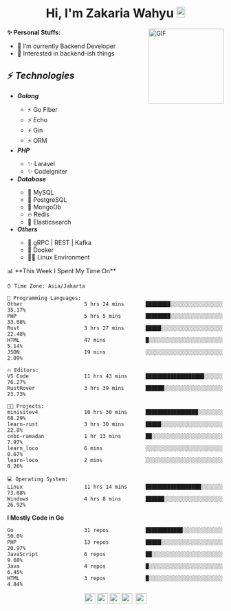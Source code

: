 <h1 align="center">Hi, I'm Zakaria Wahyu <img src="https://github.com/TheDudeThatCode/TheDudeThatCode/blob/master/Assets/Hi.gif" width="20px" height="25px"></h1>

<img align="right" alt="GIF" height="175px" src="https://www.nayakapratama.co.id/wp-content/uploads/2019/07/Website-Maintenance.gif" />

**✨ Personal Stuffs:**
- 🔭 I’m currently Backend Developer
- 🌱 Interested in backend-ish things

<h2>⚡ <i>Technologies</i></h2>
<ul>
<li><strong><i>Golang</i></strong></li>
  <ul>
    <li>⚡ Go Fiber</li>
    <li>⚡ Echo</li>
    <li>⚡ Gin</li>
    <li>⚡ ORM</li>
  </ul>
<li><strong><i>PHP</i></strong></li>
  <ul>
    <li>✨ Laravel</li>
    <li>✨ Codeigniter</li>
  </ul>
<li><strong><i>Database</i></strong></li>
  <ul>
    <li>🐬 MySQL</li>
    <li>🐘 PostgreSQL</li>
    <li>🍃 MongoDb</li>
    <li>🔥 Redis</li>
    <li>🔎 Elasticsearch</li>
  </ul>
  <li><strong><i>Others</i></strong></li>
  <ul>
    <li>💫 gRPC | REST | Kafka</li>
    <li>🐳 Docker</li>
    <li>👨‍💻 Linux Environment</li>
  </ul>
</ul>
<!--START_SECTION:waka-->
📊 **This Week I Spent My Time On** 

```text
⌚︎ Time Zone: Asia/Jakarta

💬 Programming Languages: 
Other                    5 hrs 24 mins       ████████░░░░░░░░░░░░░░░░░   35.17% 
PHP                      5 hrs 5 mins        ████████░░░░░░░░░░░░░░░░░   33.08% 
Rust                     3 hrs 27 mins       █████░░░░░░░░░░░░░░░░░░░░   22.48% 
HTML                     47 mins             █░░░░░░░░░░░░░░░░░░░░░░░░   5.14% 
JSON                     19 mins             ░░░░░░░░░░░░░░░░░░░░░░░░░   2.09%

🔥 Editors: 
VS Code                  11 hrs 43 mins      ███████████████████░░░░░░   76.27% 
RustRover                3 hrs 39 mins       ██████░░░░░░░░░░░░░░░░░░░   23.73%

🐱‍💻 Projects: 
minisitev4               10 hrs 30 mins      █████████████████░░░░░░░░   68.29% 
learn-rust               3 hrs 30 mins       █████░░░░░░░░░░░░░░░░░░░░   22.8% 
cnbc-ramadan             1 hr 13 mins        ██░░░░░░░░░░░░░░░░░░░░░░░   7.97% 
learn_loco               6 mins              ░░░░░░░░░░░░░░░░░░░░░░░░░   0.67% 
learn-loco               2 mins              ░░░░░░░░░░░░░░░░░░░░░░░░░   0.26%

💻 Operating System: 
Linux                    11 hrs 14 mins      ██████████████████░░░░░░░   73.08% 
Windows                  4 hrs 8 mins        ██████░░░░░░░░░░░░░░░░░░░   26.92%

```

**I Mostly Code in Go** 

```text
Go                       31 repos            ████████████░░░░░░░░░░░░░   50.0% 
PHP                      13 repos            █████░░░░░░░░░░░░░░░░░░░░   20.97% 
JavaScript               6 repos             ██░░░░░░░░░░░░░░░░░░░░░░░   9.68% 
Java                     4 repos             █░░░░░░░░░░░░░░░░░░░░░░░░   6.45% 
HTML                     3 repos             █░░░░░░░░░░░░░░░░░░░░░░░░   4.84%

```



<!--END_SECTION:waka-->

<p align="center">
<a href="https://www.linkedin.com/in/zakariawahyu" target="_blank"><img src="https://img.shields.io/badge/linkedin-%230077B5.svg?&style=for-the-badge&logo=linkedin&logoColor=white" height=25></a>
<a href="https://medium.com/@zakariawahyu" target="_blank"><img src="https://img.shields.io/badge/Medium-12100E?style=for-the-badge&logo=medium&logoColor=white" height=25></a>
<a href="https://medium.com/@zakariawahyu" target="_blank"><img src="https://img.shields.io/badge/Portfolio-2300843e?style=for-the-badge&logo=About.me&logoColor=white" height=25></a>
<a href="https://www.twitter.com/_zakariawahyu" target="_blank"><img src="https://img.shields.io/badge/twitter-%231DA1F2.svg?&style=for-the-badge&logo=twitter&logoColor=white" height=25></a> 
<a href="https://www.instagram.com/_zakariawahyu" target="_blank"><img src="https://img.shields.io/badge/instagram-%23E4405F.svg?&style=for-the-badge&logo=instagram&logoColor=white" height=25></a>
